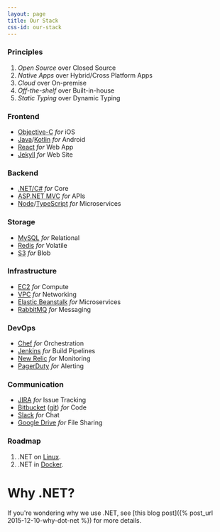 ```yaml
---
layout: page
title: Our Stack
css-id: our-stack
---
```

### Principles

1. _Open Source_ over Closed Source
2. _Native Apps_ over Hybrid/Cross Platform Apps
3. _Cloud_ over On-premise
4. _Off-the-shelf_ over Built-in-house
5. _Static Typing_ over Dynamic Typing

### Frontend

* [Objective-C](https://developer.apple.com/library/mac/documentation/Cocoa/Conceptual/ProgrammingWithObjectiveC/Introduction/Introduction.html) _for_ iOS
* [Java](https://www.oracle.com/java/index.html)/[Kotlin](https://kotlinlang.org/) _for_ Android
* [React](https://facebook.github.io/react/) _for_ Web App
* [Jekyll](http://jekyllrb.com/) _for_ Web Site

### Backend

* [.NET/C#](http://dotnet.github.io/) _for_ Core
* [ASP.NET MVC](https://get.asp.net/) _for_ APIs
* [Node](https://nodejs.org/)/[TypeScript](http://www.typescriptlang.org/) _for_ Microservices

### Storage

* [MySQL](https://www.mysql.com/) _for_ Relational
* [Redis](http://redis.io) _for_ Volatile
* [S3](https://aws.amazon.com/s3/) _for_ Blob

### Infrastructure

* [EC2](https://aws.amazon.com/ec2/) _for_ Compute
* [VPC](https://aws.amazon.com/vpc/) _for_ Networking
* [Elastic Beanstalk](https://aws.amazon.com/elasticbeanstalk/) _for_ Microservices
* [RabbitMQ](https://www.rabbitmq.com/) _for_ Messaging

### DevOps

* [Chef](https://chef.io) _for_ Orchestration
* [Jenkins](https://jenkins.io/) _for_ Build Pipelines
* [New Relic](https://www.newrelic.com/) _for_ Monitoring
* [PagerDuty](https://www.pagerduty.com/) _for_ Alerting

### Communication

* [JIRA](https://www.atlassian.com/software/jira) _for_ Issue Tracking
* [Bitbucket](https://bitbucket.com) ([git](https://git-scm.com/)) _for_ Code
* [Slack](https://slack.com) _for_ Chat
* [Google Drive](https://www.google.com/drive/) _for_ File Sharing

<a id="roadmap"></a>

### Roadmap

1. .NET on [Linux](http://www.linuxfoundation.org/).
2. .NET in [Docker](https://docker.io).

# Why .NET?

If you're wondering why we use .NET, see [this blog post]({% post_url 2015-12-10-why-dot-net %}) for more details.
